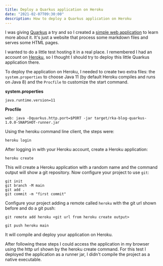```yaml
---
title: Deploy a Quarkus application on Heroku
date: "2021-02-07T09:30:00"
description: How to deploy a Quarkus application on Heroku
---
```


I was giving [Quarkus](https://quarkus.io/) a try and so I created a [simple web application](https://github.com/rkaraujo/rka-blog-quarkus) to learn more about it. It's just a website that process some markdown files and serves some HTML pages.

I wanted to do a little test hosting it in a real place. I remembered I had an account on [Heroku](https://www.heroku.com/), so I thought I should try to deploy this little Quarkus application there.

To deploy the application on Heroku, I needed to create two extra files: the `system.properties` to choose Java 11 (by default Heroku compiles and runs on Java 8) and the `Procfile` to customize the start command.

**system.properties**

```
java.runtime.version=11
```

**Procfile**

```
web: java -Dquarkus.http.port=$PORT -jar target/rka-blog-quarkus-1.0.0-SNAPSHOT-runner.jar
```

Using the heroku command line client, the steps were:

```
heroku login
```

After logging in with your Heroku account, create a Heroku application:

```
heroku create
```

This will create a Heroku application with a random name and the command output will show a git repository. Now configure your project to use `git`:

```
git init
git branch -M main
git add .
git commit -m "first commit"
```

Configure your project adding a remote called `heroku` with the git url shown before and do a git push:

```
git remote add heroku <git url from heroku create output>

git push heroku main
```

It will compile and deploy your application on Heroku.

After following these steps I could access the application in my browser using the http url shown by the heroku create command. For this test I deployed the application as a runner jar, I didn't compile the project as a native executable.
